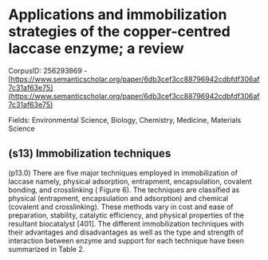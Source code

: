 # Applications and immobilization strategies of the copper-centred laccase enzyme; a review

CorpusID: 256293869 - [https://www.semanticscholar.org/paper/6db3cef3cc88796942cdbfdf306af7c31af63e75](https://www.semanticscholar.org/paper/6db3cef3cc88796942cdbfdf306af7c31af63e75)

Fields: Environmental Science, Biology, Chemistry, Medicine, Materials Science

## (s13) Immobilization techniques
(p13.0) There are five major techniques employed in immobilization of laccase namely, physical adsorption, entrapment, encapsulation, covalent bonding, and crosslinking ( Figure 6). The techniques are classified as physical (entrapment, encapsulation and adsorption) and chemical (covalent and crosslinking). These methods vary in cost and ease of preparation, stability, catalytic efficiency, and physical properties of the resultant biocatalyst [401]. The different immobilization techniques with their advantages and disadvantages as well as the type and strength of interaction between enzyme and support for each technique have been summarized in Table 2.
